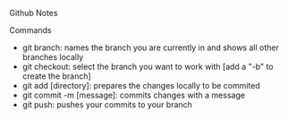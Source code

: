 Github Notes

Commands
- git branch: names the branch you are currently in and shows all other branches locally
- git checkout: select the branch you want to work with [add a "-b" to create the branch]
- git add [directory]: prepares the changes locally to be commited
- git commit -m [message]: commits changes with a message
- git push: pushes your commits to your branch